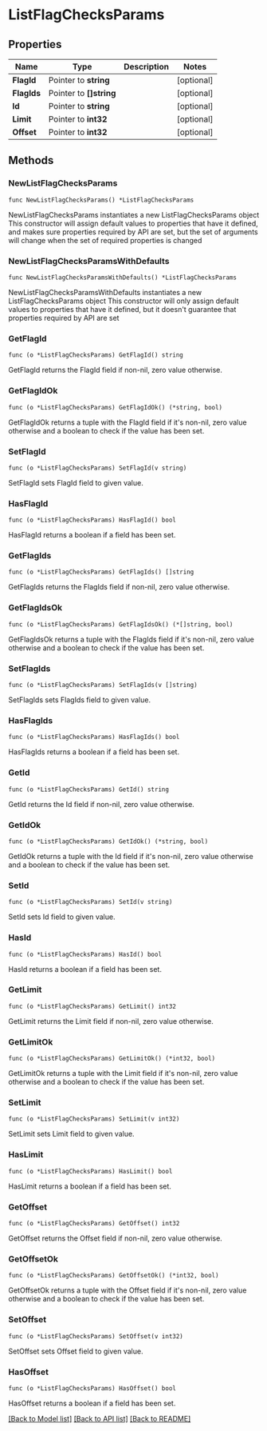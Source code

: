 # ListFlagChecksParams

## Properties

Name | Type | Description | Notes
------------ | ------------- | ------------- | -------------
**FlagId** | Pointer to **string** |  | [optional] 
**FlagIds** | Pointer to **[]string** |  | [optional] 
**Id** | Pointer to **string** |  | [optional] 
**Limit** | Pointer to **int32** |  | [optional] 
**Offset** | Pointer to **int32** |  | [optional] 

## Methods

### NewListFlagChecksParams

`func NewListFlagChecksParams() *ListFlagChecksParams`

NewListFlagChecksParams instantiates a new ListFlagChecksParams object
This constructor will assign default values to properties that have it defined,
and makes sure properties required by API are set, but the set of arguments
will change when the set of required properties is changed

### NewListFlagChecksParamsWithDefaults

`func NewListFlagChecksParamsWithDefaults() *ListFlagChecksParams`

NewListFlagChecksParamsWithDefaults instantiates a new ListFlagChecksParams object
This constructor will only assign default values to properties that have it defined,
but it doesn't guarantee that properties required by API are set

### GetFlagId

`func (o *ListFlagChecksParams) GetFlagId() string`

GetFlagId returns the FlagId field if non-nil, zero value otherwise.

### GetFlagIdOk

`func (o *ListFlagChecksParams) GetFlagIdOk() (*string, bool)`

GetFlagIdOk returns a tuple with the FlagId field if it's non-nil, zero value otherwise
and a boolean to check if the value has been set.

### SetFlagId

`func (o *ListFlagChecksParams) SetFlagId(v string)`

SetFlagId sets FlagId field to given value.

### HasFlagId

`func (o *ListFlagChecksParams) HasFlagId() bool`

HasFlagId returns a boolean if a field has been set.

### GetFlagIds

`func (o *ListFlagChecksParams) GetFlagIds() []string`

GetFlagIds returns the FlagIds field if non-nil, zero value otherwise.

### GetFlagIdsOk

`func (o *ListFlagChecksParams) GetFlagIdsOk() (*[]string, bool)`

GetFlagIdsOk returns a tuple with the FlagIds field if it's non-nil, zero value otherwise
and a boolean to check if the value has been set.

### SetFlagIds

`func (o *ListFlagChecksParams) SetFlagIds(v []string)`

SetFlagIds sets FlagIds field to given value.

### HasFlagIds

`func (o *ListFlagChecksParams) HasFlagIds() bool`

HasFlagIds returns a boolean if a field has been set.

### GetId

`func (o *ListFlagChecksParams) GetId() string`

GetId returns the Id field if non-nil, zero value otherwise.

### GetIdOk

`func (o *ListFlagChecksParams) GetIdOk() (*string, bool)`

GetIdOk returns a tuple with the Id field if it's non-nil, zero value otherwise
and a boolean to check if the value has been set.

### SetId

`func (o *ListFlagChecksParams) SetId(v string)`

SetId sets Id field to given value.

### HasId

`func (o *ListFlagChecksParams) HasId() bool`

HasId returns a boolean if a field has been set.

### GetLimit

`func (o *ListFlagChecksParams) GetLimit() int32`

GetLimit returns the Limit field if non-nil, zero value otherwise.

### GetLimitOk

`func (o *ListFlagChecksParams) GetLimitOk() (*int32, bool)`

GetLimitOk returns a tuple with the Limit field if it's non-nil, zero value otherwise
and a boolean to check if the value has been set.

### SetLimit

`func (o *ListFlagChecksParams) SetLimit(v int32)`

SetLimit sets Limit field to given value.

### HasLimit

`func (o *ListFlagChecksParams) HasLimit() bool`

HasLimit returns a boolean if a field has been set.

### GetOffset

`func (o *ListFlagChecksParams) GetOffset() int32`

GetOffset returns the Offset field if non-nil, zero value otherwise.

### GetOffsetOk

`func (o *ListFlagChecksParams) GetOffsetOk() (*int32, bool)`

GetOffsetOk returns a tuple with the Offset field if it's non-nil, zero value otherwise
and a boolean to check if the value has been set.

### SetOffset

`func (o *ListFlagChecksParams) SetOffset(v int32)`

SetOffset sets Offset field to given value.

### HasOffset

`func (o *ListFlagChecksParams) HasOffset() bool`

HasOffset returns a boolean if a field has been set.


[[Back to Model list]](../README.md#documentation-for-models) [[Back to API list]](../README.md#documentation-for-api-endpoints) [[Back to README]](../README.md)


